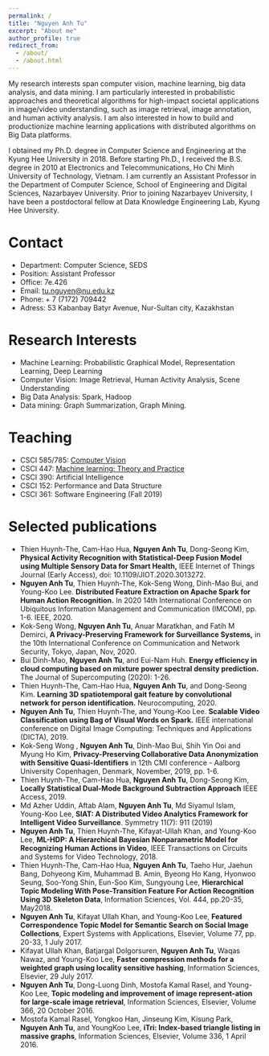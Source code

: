 ```yaml
---
permalink: /
title: "Nguyen Anh Tu"
excerpt: "About me"
author_profile: true
redirect_from: 
  - /about/
  - /about.html
---
```


My research interests span computer vision, machine learning, big data analysis, and data mining. I am particularly interested in probabilistic approaches and theoretical algorithms for high-impact societal applications in image/video understanding, such as image retrieval, image annotation, and human activity analysis. I am also interested in how to build and productionize machine learning applications with distributed algorithms on Big Data platforms.

I obtained my Ph.D. degree in Computer Science and Engineering at the Kyung Hee University in 2018. Before starting Ph.D., I received the B.S. degree in 2010 at Electronics and Telecommunications, Ho Chi Minh University of Technology, Vietnam. I am currently an Assistant Professor in the Department of Computer Science, School of Engineering and Digital Sciences, Nazarbayev University. Prior to joining Nazarbayev University, I have been a postdoctoral fellow at Data Knowledge Engineering Lab, Kyung Hee University.

Contact
======
- Department: Computer Science, SEDS
- Position: Assistant Professor
- Office: 7e.426
- Email: tu.nguyen@nu.edu.kz
- Phone: + 7 (7172) 709442
- Adress: 53 Kabanbay Batyr Avenue, Nur-Sultan city, Kazakhstan

Research Interests
==================
- Machine Learning: Probabilistic Graphical Model, Representation Learning, Deep Learning
- Computer Vision: Image Retrieval, Human Activity Analysis, Scene Understanding
- Big Data Analysis: Spark, Hadoop
- Data mining: Graph Summarization, Graph Mining.

Teaching
========
- CSCI 585/785: [Computer Vision](https://tunguyen87.github.io/seds-computervision/)
- CSCI 447: [Machine learning: Theory and Practice](https://tunguyen87.github.io/seds-ml/)
- CSCI 390: Artificial Intelligence
- CSCI 152: Performance and Data Structure
- CSCI 361: Software Engineering (Fall 2019)

Selected publications
=====================
- Thien Huynh-The, Cam-Hao Hua, **Nguyen Anh Tu**, Dong-Seong Kim, **Physical Activity Recognition with Statistical-Deep Fusion Model using Multiple Sensory Data for Smart Health,** IEEE Internet of Things Journal (Early Access), doi: 10.1109/JIOT.2020.3013272.
- **Nguyen Anh Tu**, Thien Huynh-The, Kok-Seng Wong, Dinh-Mao Bui, and Young-Koo Lee. **Distributed Feature Extraction on Apache Spark for Human Action Recognition.** In 2020 14th International Conference on Ubiquitous Information Management and Communication (IMCOM), pp. 1-6. IEEE, 2020.
- Kok-Seng Wong,  **Nguyen Anh Tu**, Anuar Maratkhan, and Fatih M Demirci,  **A Privacy-Preserving Framework for Surveillance Systems,** in the 10th International Conference on Communication and Network Security, Tokyo, Japan, Nov, 2020.
- Bui Dinh-Mao, **Nguyen Anh Tu**, and Eui-Nam Huh. **Energy efficiency in cloud computing based on mixture power spectral density prediction.** The Journal of Supercomputing (2020): 1-26.
- Thien Huynh-The, Cam-Hao Hua, **Nguyen Anh Tu**, and Dong-Seong Kim. **Learning 3D spatiotemporal gait feature by convolutional network for person identification.** Neurocomputing, 2020.
- **Nguyen Anh Tu**, Thien Huynh-The, and Young-Koo Lee. **Scalable Video Classification using Bag of Visual Words on Spark.** IEEE international conference on Digital Image Computing: Techniques and Applications (DICTA), 2019.
- Kok-Seng Wong , **Nguyen Anh Tu**, Dinh-Mao Bui, Shih Yin Ooi and Myung Ho Kim, **Privacy-Preserving Collaborative Data Anonymization with Sensitive Quasi-Identifiers** in 12th CMI conference - Aalborg University Copenhagen, Denmark, November, 2019, pp. 1-6.
- Thien Huynh-The, Cam-Hao Hua, **Nguyen Anh Tu**, Dong-Seong Kim, **Locally Statistical Dual-Mode Background Subtraction Approach** IEEE Access, 2019.
- Md Azher Uddin, Aftab Alam, **Nguyen Anh Tu**, Md Siyamul Islam, Young-Koo Lee, **SIAT: A Distributed Video Analytics Framework for Intelligent Video Surveillance**. Symmetry 11(7): 911 (2019)
- **Nguyen Anh Tu**, Thien Huynh-The, Kifayat-Ullah Khan, and Young-Koo Lee, **ML-HDP: A Hierarchical Bayesian Nonparametric Model for Recognizing Human Actions in Video**, IEEE Transactions on Circuits and Systems for Video Technology, 2018.
- Thien Huynh-The, Cam-Hao Hua, **Nguyen Anh Tu**, Taeho Hur, Jaehun Bang, Dohyeong Kim, Muhammad B. Amin, Byeong Ho Kang, Hyonwoo Seung, Soo-Yong Shin, Eun-Soo Kim, Sungyoung Lee, **Hierarchical Topic Modeling With Pose-Transition Feature For Action Recognition Using 3D Skeleton Data**, Information Sciences, Vol. 444, pp.20-35, May2018.
- **Nguyen Anh Tu**, Kifayat Ullah Khan, and Young-Koo Lee, **Featured Correspondence Topic Model for Semantic Search on Social Image Collections**, Expert Systems with Applications, Elsevier, Volume 77, pp. 20-33, 1 July 2017.
- Kifayat Ullah Khan, Batjargal Dolgorsuren, **Nguyen Anh Tu**, Waqas Nawaz, and Young-Koo Lee, **Faster compression methods for a weighted graph using locality sensitive hashing**, Information Sciences, Elsevier, 29 July 2017.
- **Nguyen Anh Tu**, Dong-Luong Dinh, Mostofa Kamal Rasel, and Young-Koo Lee, **Topic modeling and improvement of image represent-ation for large-scale image retrieval**, Information Sciences, Elsevier, Volume 366, 20 October 2016.
- Mostofa Kamal Rasel, Yongkoo Han, Jinseung Kim, Kisung Park, **Nguyen Anh Tu**, and YoungKoo Lee, **iTri: Index-based triangle listing in massive graphs**, Information Sciences, Elsevier, Volume 336, 1 April 2016.
